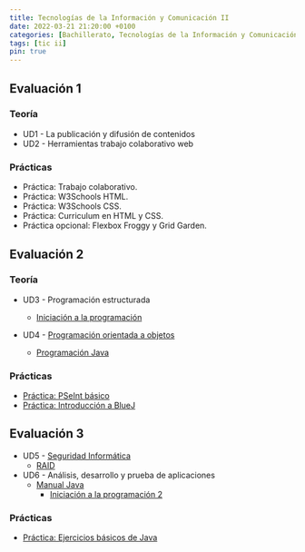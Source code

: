 ```yaml
---
title: Tecnologías de la Información y Comunicación II
date: 2022-03-21 21:20:00 +0100
categories: [Bachillerato, Tecnologías de la Información y Comunicación II]
tags: [tic ii]
pin: true
---
```


## Evaluación 1

### Teoría

- UD1 - La publicación y difusión de contenidos
- UD2 - Herramientas trabajo colaborativo web

### Prácticas

- Práctica: Trabajo colaborativo.
- Práctica: W3Schools HTML.
- Práctica: W3Schools CSS.
- Práctica: Curriculum en HTML y CSS.
- Práctica opcional: Flexbox Froggy y Grid Garden.

## Evaluación 2

### Teoría

- UD3 - Programación estructurada
    - [Iniciación a la programación](/posts/iniciacion-a-la-programacion/)
    
- UD4 - [Programación orientada a objetos](/posts/poo/)
    - [Programación Java](/posts/tutorial-java/)

### Prácticas

- [Práctica: PSeInt básico](/posts/practica-pseint-basico/)
- [Práctica: Introducción a BlueJ](/posts/practica-introduccion-a-bluej/)


## Evaluación 3

- UD5 - [Seguridad Informática](/posts/seguridad-informatica/)
    - [RAID](/posts/raid/)
- UD6 - Análisis, desarrollo y prueba de aplicaciones
    - [Manual Java](/posts/manual-java/)
        - [Iniciación a la programación 2](/posts/iniciacion-a-la-programacion-2/)

### Prácticas

- [Práctica: Ejercicios básicos de Java](/posts/practica-java-basico/)